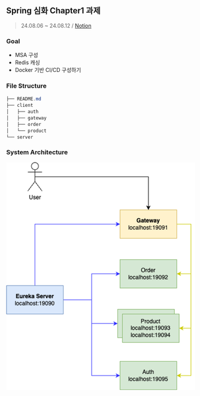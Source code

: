 ## Spring 심화 Chapter1 과제
> 24.08.06 ~ 24.08.12 / [Notion]()

### Goal
- MSA 구성
- Redis 캐싱
- Docker 기반 CI/CD 구성하기

### File Structure
```java
├── README.md
├── client
│   ├── auth
│   ├── gateway
│   ├── order
│   └── product
└── server
```

### System Architecture
![img.png](assets/img.png)